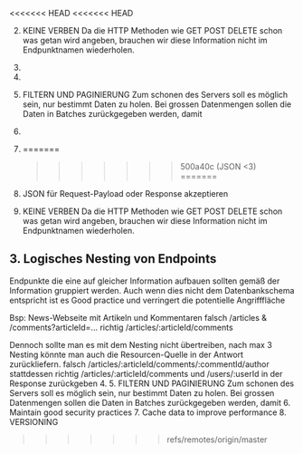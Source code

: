 <<<<<<< HEAD
<<<<<<< HEAD

2. KEINE VERBEN
   Da die HTTP Methoden wie GET POST DELETE schon was getan wird angeben,
   brauchen wir diese Information nicht im Endpunktnamen wiederholen.
3.
4.
5. FILTERN UND PAGINIERUNG
   Zum schonen des Servers soll es möglich sein, nur bestimmt Daten zu holen.
   Bei grossen Datenmengen sollen die Daten in Batches zurückgegeben werden, damit
6.
7. =======
   > > > > > > > 500a40c (JSON <3)
=======

1. JSON für Request-Payload oder Response akzeptieren
2. KEINE VERBEN
Da die HTTP Methoden wie GET POST DELETE schon was getan wird angeben,
brauchen wir diese Information nicht im Endpunktnamen wiederholen.

## 3. Logisches Nesting von Endpoints
Endpunkte die eine auf gleicher Information aufbauen sollten gemäß der Information gruppiert werden.
Auch wenn dies nicht dem Datenbankschema entspricht ist es Good practice und verringert die potentielle Angrifffläche

Bsp:
News-Webseite mit Artikeln und Kommentaren
falsch /articles & /comments?articleId=...
richtig /articles/:articleId/comments

Dennoch sollte man es mit dem Nesting nicht übertreiben, nach max 3 Nesting könnte man auch die Resourcen-Quelle in der Antwort zurückliefern.
falsch /articles/:articleId/comments/:commentId/author 
stattdessen richtig /articles/:articleId/comments und /users/:userId in der Response zurückgeben
4.
5. FILTERN UND PAGINIERUNG
Zum schonen des Servers soll es möglich sein, nur bestimmt Daten zu holen.
Bei grossen Datenmengen sollen die Daten in Batches zurückgegeben werden, damit 
6. Maintain good security practices
7. Cache data to improve performance
8. VERSIONING
>>>>>>> refs/remotes/origin/master
